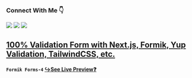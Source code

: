 ### Connect With Me 👇

[![](https://img.shields.io/badge/%20-Linkedin-blue?color=blue&labelColor=blue&logo=linkedin&logoColor=white)](https://www.linkedin.com/in/stacksagar '@stacksagar linkedin profile') [![](https://img.shields.io/badge/%20-Twitter-blue?color=blue&labelColor=blue&logo=twitter&logoColor=white)](https://www.twitter.com/stacksagar '@stacksagar twitter profile') [![](https://img.shields.io/badge/%20-Facebook-blue?color=blue&labelColor=blue&logo=facebook&logoColor=white)](https://www.facebook.com/stacksagar '@stacksagar facebook profile')

## <a href="https://nextjs-formik-yup-4.vercel.app"> 100% Validation Form with Next.js, Formik, Yup Validation, TailwindCSS, etc. </a>

#### `Formik Forms-4` [↪See Live Preview❓](https://nextjs-formik-yup-4.vercel.app 'created by @stacksagar')
